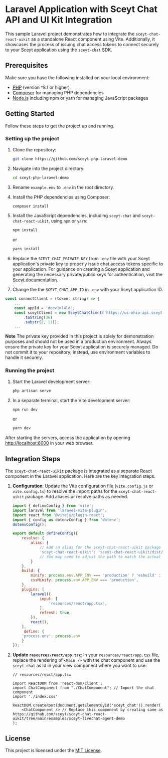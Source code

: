 
# Laravel Application with Sceyt Chat API and UI Kit Integration

This sample Laravel project demonstrates how to integrate the `sceyt-chat-react-uikit` as a standalone React component using Vite. Additionally, it showcases the process of issuing chat access tokens to connect securely to your Sceyt application using the `sceyt-chat` SDK.

## Prerequisites

Make sure you have the following installed on your local environment:

- [PHP](https://www.php.net/) (version ^8.1 or higher)
- [Composer](https://getcomposer.org/) for managing PHP dependencies
- [Node.js](https://nodejs.org/) including npm or yarn for managing JavaScript packages

## Getting Started

Follow these steps to get the project up and running.

### Setting up the project 

1. Clone the repository:

    ```bash
    git clone https://github.com/sceyt-php-laravel-demo
    ```

2. Navigate into the project directory:

    ```bash
    cd sceyt-php-laravel-demo
    ```

3. Rename `example.env` to `.env` in the root directory.

4. Install the PHP dependencies using Composer:

    ```bash
    composer install
    ```

5. Install the JavaScript dependencies, including `sceyt-chat` and `sceyt-chat-react-uikit`, using `npm` or `yarn`:

    ```bash
    npm install
    ```

    or

    ```bash
    yarn install
    ```

6. Replace the `SCEYT_CHAT_PRIVATE_KEY` from `.env` file with your Sceyt application's private key to properly issue chat access tokens specific to your application. For guidance on creating a Sceyt application and generating the necessary private/public keys for authentication, visit the [Sceyt documentation](https://docs.sceyt.com/chat/api/application).

7. Change the the `SCEYT_CHAT_APP_ID` in `.env` with your Sceyt application ID.

```javascript
const connectClient = (token: string) => {
    ...
    const appId = 'dqev1ml4ld';
    const sceytClient = new SceytChatClient('https://us-ohio-api.sceyt.com', appId, Math.random()
        .toString(36)
        .substr(2, 11));
    ...
```

**Note**
The private key provided in this project is solely for demonstration purposes and should not be used in a production environment. Always ensure the private key for your Sceyt application is securely managed. Do not commit it to your repository; instead, use environment variables to handle it securely.

### Running the project

1. Start the Laravel development server:

    ```bash
    php artisan serve
    ```

2. In a separate terminal, start the Vite development server:

    ```bash
    npm run dev
    ```

    or

    ```bash
    yarn dev
    ```

After starting the servers, access the application by opening [http://localhost:8000](http://localhost:8000) in your web browser.


## Integration Steps

The `sceyt-chat-react-uikit` package is integrated as a separate React component in the Laravel application. Here are the key integration steps:

1. **Configuration**: Update the Vite configuration file (`vite.config.js` or `vite.config.ts`) to resolve the import paths for the `sceyt-chat-react-uikit` package. Add aliases or resolve paths as needed.

    ```javascript
    import { defineConfig } from 'vite';
    import laravel from 'laravel-vite-plugin';
    import react from '@vitejs/plugin-react';
    import { config as dotenvConfig } from 'dotenv';
    dotenvConfig();

    export default defineConfig({
        resolve: {
            alias: {
                // Add an alias for the sceyt-chat-react-uikit package
                'sceyt-chat-react-uikit': 'sceyt-chat-react-uikit/dist/index.js',
                // You may need to adjust the path to match the actual entry point of the package
            }
        },
        build: {
            minify: process.env.APP_ENV === 'production' ? 'esbuild' : false,
            cssMinify: process.env.APP_ENV === 'production',
        },
        plugins: [
            laravel({
                input: [
                    'resources/react/app.tsx',
                ],
                refresh: true,
            }),
            react(),
        ],
         define: { 
        'process.env': process.env
        }
    });

    ```

2. **Update `resources/react/app.tsx`**: In your `resources/react/app.tsx` file, replace the rendering of `<Main />` with the chat component and use the `sceyt_chat` as Id in your view component where you want to use:

    ```tsx
    // resources/react/app.tsx

    import ReactDOM from 'react-dom/client';
    import ChatComponent from "./ChatComponent"; // Import the chat component
    import './index.css'

    ReactDOM.createRoot(document.getElementById('sceyt_chat')).render(
        <ChatComponent /> // Replace this component by creating same as https://github.com/sceyt/sceyt-chat-react-uikit/tree/main/examples/sceyt-livechat-agent-demo
    );
    ```

## License

This project is licensed under the [MIT License](LICENSE).
 